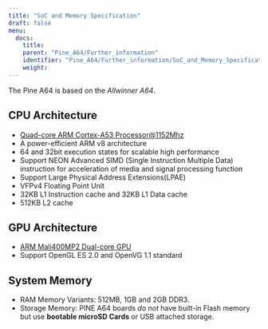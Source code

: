 ```yaml
---
title: "SoC and Memory Specification"
draft: false
menu:
  docs:
    title:
    parent: "Pine_A64/Further_information"
    identifier: "Pine_A64/Further_information/SoC_and_Memory_Specification"
    weight:
---
```


The Pine A64 is based on the _Allwinner A64_.

## CPU Architecture

* [Quad-core ARM Cortex-A53 Processor@1152Mhz](https://www.arm.com/products/processors/cortex-a/cortex-a53-processor.php)
* A power-efficient ARM v8 architecture
* 64 and 32bit execution states for scalable high performance
* Support NEON Advanced SIMD (Single Instruction Multiple Data) instruction for acceleration of media and signal processing function
* Support Large Physical Address Extensions(LPAE)
* VFPv4 Floating Point Unit
* 32KB L1 Instruction cache and 32KB L1 Data cache
* 512KB L2 cache

## GPU Architecture

* [ARM Mali400MP2 Dual-core GPU](https://www.arm.com/products/multimedia/mali-gpu/ultra-low-power/mali-400.php)
* Support OpenGL ES 2.0 and OpenVG 1.1 standard

## System Memory

* RAM Memory Variants: 512MB, 1GB and 2GB DDR3.
* Storage Memory: PINE A64 boards _do not_ have built-in Flash memory but use **bootable microSD Cards** or USB attached storage.
